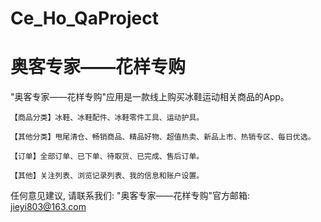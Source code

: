 # Ce_Ho_QaProject
# 奥客专家——花样专购

  "奥客专家——花样专购"应用是一款线上购买冰鞋运动相关商品的App。
    
    【商品分类】冰鞋、冰鞋配件、冰鞋零件工具、运动护具。
    
    【其他分类】甩尾清仓、畅销商品、精品好物、超值热卖、新品上市、热销专区、每日优选。
    
    【订单】全部订单、已下单、待取货、已完成、售后订单。
    
    【其他】关注列表、浏览记录列表、我的信息和账户设置。

   任何意见建议, 请联系我们: 
   "奥客专家——花样专购"官方邮箱: jieyi803@163.com
